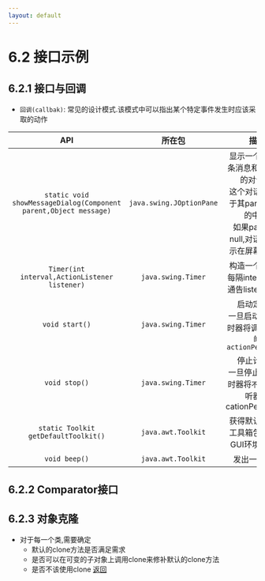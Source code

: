 ```yaml
---
layout: default
---
```


# 6.2 接口示例  

## 6.2.1 接口与回调  
+ `回调(callbak)`: 常见的设计模式.该模式中可以指出某个特定事件发生时应该采取的动作  

API|所在包|描述
:---:|:---:|:---:
`static void showMessageDialog(Component parent,Object message)`|`java.swing.JOptionPane`|显示一个包含一条消息和OK按钮的对话框.<br>这个对话框将位于其parent组件的中央.<br>如果parent为null,对话框将显示在屏幕的中央
`Timer(int interval,ActionListener listener)`|`java.swing.Timer`|构造一个定时器<br>每隔interval毫秒通告listener一次
`void start()`|`java.swing.Timer`|启动定时器<br>一旦启动成功,定时器将调用`监听器的actionPerformed`
`void stop()`|`java.swing.Timer`|停止计时器<br>一旦停止成功,定时器将`不再调用`监听器的cationPerformed
`static Toolkit getDefaultToolkit()`|`java.awt.Toolkit`|获得默认工具箱<br>工具箱包含有关GUI环境的信息
`void beep()`|`java.awt.Toolkit`|发出一生铃响

## 6.2.2 Comparator接口

## 6.2.3 对象克隆  
+ 对于每一个类,需要确定  
    * 默认的clone方法是否满足需求  
    * 是否可以在可变的子对象上调用clone来修补默认的clone方法  
    * 是否不该使用clone
[返回](/index.md)